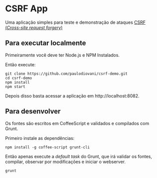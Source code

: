 # CSRF App

Uma aplicação simples para teste e demonstração de ataques [CSRF (_Cross-site request forgery_)][1]

## Para executar localmente

Primeiramente você deve ter Node.js e NPM Instalados.

Então execute:

    git clone https://github.com/paulodiovani/csrf-demo.git
    cd csrf-demo
    npm install
    npm start

Depois disso basta acessar a aplicação em http://localhost:8082.

## Para desenvolver

Os fontes são escritos em CoffeeScript e validados e compilados com Grunt.

Primeiro instale as dependências:

    npm install -g coffee-script grunt-cli

Então apenas execute a _default task_ do Grunt, que irá validar os fontes, compilar, observar por modificações e iniciar o webserver.

    grunt


[1]: http://en.wikipedia.org/wiki/Csrf "Artigo na Wikipedia sobre CSRF (em inglês)"
